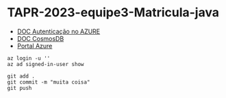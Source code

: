 # TAPR-2023-equipe3-Matricula-java

- [DOC Autenticação no AZURE](https://learn.microsoft.com/en-us/cli/azure/install-azure-cli-linux?pivots=apt)
- [DOC CosmosDB](https://learn.microsoft.com/en-us/azure/cosmos-db/introduction)
- [Portal Azure](https://portal.azure.com/#home)

```
az login -u ''
az ad signed-in-user show
```

```
git add .
git commit -m "muita coisa"
git push
```